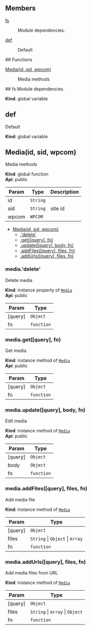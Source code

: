 ## Members
<dl>
<dt><a href="#fs">fs</a></dt>
<dd><p>Module dependencies.</p>
</dd>
<dt><a href="#def">def</a></dt>
<dd><p>Default</p>
</dd>
</dl>
## Functions
<dl>
<dt><a href="#Media">Media(id, sid, wpcom)</a></dt>
<dd><p>Media methods</p>
</dd>
</dl>
<a name="fs"></a>
## fs
Module dependencies.

**Kind**: global variable  
<a name="def"></a>
## def
Default

**Kind**: global variable  
<a name="Media"></a>
## Media(id, sid, wpcom)
Media methods

**Kind**: global function  
**Api**: public  

| Param | Type | Description |
| --- | --- | --- |
| id | <code>String</code> |  |
| sid | <code>String</code> | site id |
| wpcom | <code>WPCOM</code> |  |


* [Media(id, sid, wpcom)](#Media)
  * [.'delete'](#Media#'delete')
  * [.get([query], fn)](#Media#get)
  * [.update([query], body, fn)](#Media#update)
  * [.addFiles([query], files, fn)](#Media#addFiles)
  * [.addUrls([query], files, fn)](#Media#addUrls)

<a name="Media#'delete'"></a>
### media.'delete'
Delete media

**Kind**: instance property of <code>[Media](#Media)</code>  
**Api**: public  

| Param | Type |
| --- | --- |
| [query] | <code>Object</code> | 
| fn | <code>function</code> | 

<a name="Media#get"></a>
### media.get([query], fn)
Get media

**Kind**: instance method of <code>[Media](#Media)</code>  
**Api**: public  

| Param | Type |
| --- | --- |
| [query] | <code>Object</code> | 
| fn | <code>function</code> | 

<a name="Media#update"></a>
### media.update([query], body, fn)
Edit media

**Kind**: instance method of <code>[Media](#Media)</code>  
**Api**: public  

| Param | Type |
| --- | --- |
| [query] | <code>Object</code> | 
| body | <code>Object</code> | 
| fn | <code>function</code> | 

<a name="Media#addFiles"></a>
### media.addFiles([query], files, fn)
Add media file

**Kind**: instance method of <code>[Media](#Media)</code>  

| Param | Type |
| --- | --- |
| [query] | <code>Object</code> | 
| files | <code>String</code> &#124; <code>Object</code> &#124; <code>Array</code> | 
| fn | <code>function</code> | 

<a name="Media#addUrls"></a>
### media.addUrls([query], files, fn)
Add media files from URL

**Kind**: instance method of <code>[Media](#Media)</code>  

| Param | Type |
| --- | --- |
| [query] | <code>Object</code> | 
| files | <code>String</code> &#124; <code>Array</code> &#124; <code>Object</code> | 
| fn | <code>function</code> | 

